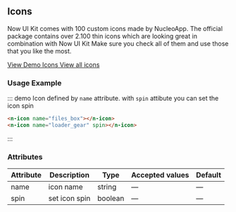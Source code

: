 ## Icons

Now UI Kit comes with 100 custom icons made by  NucleoApp. The official package contains over 2.100 thin icons which are looking great in combination with Now UI Kit Make sure you check all of them and use those that you like the most.

<a target="_blank" href="http://demos.creative-tim.com/now-ui-kit/nucleo-icons.html">
  <n-button type="primary" round> 
    View Demo Icons 
  </n-button>
</a>

<a target="_blank" href="https://nucleoapp.com/">
  <n-button type="primary" simple round>
    View all icons
  </n-button>
</a>

### Usage Example

::: demo Icon defined by `name` attribute. with `spin` attibute you can set the icon spin

```html
<n-icon name="files_box"></n-icon>
<n-icon name="loader_gear" spin></n-icon>
```
:::

### Attributes
| Attribute      | Description    | Type      | Accepted values       | Default   |
|---------- |-------- |---------- |--------------------  |----- |
| name     | icon name   | string  | — |    —     |
| spin     | set icon spin   | boolean  | — |    —     |
